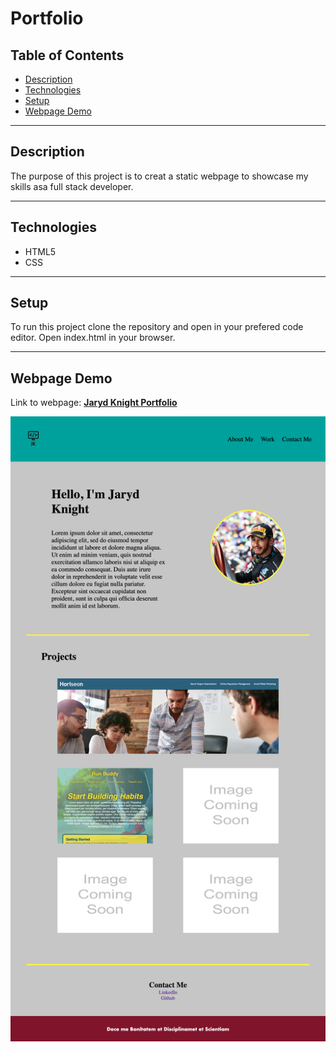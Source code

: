 # Portfolio

## Table of Contents

* [Description](#description)
* [Technologies](#technologies)
* [Setup](#setup)
* [Webpage Demo](#webpage-demo)

---

## Description

The purpose of this project is to creat a static webpage to showcase my skills asa full stack developer.

---

## Technologies

* HTML5
* CSS

---

## Setup

To run this project clone the repository and open in your prefered code editor. Open index.html in your browser.

---

## Webpage Demo

Link to webpage: [**Jaryd Knight Portfolio**](https://jarydknight.github.io/Portfolio/)

![screenshot of webpage](./assets/images/jarydknight.github.io_Portfolio_.png)